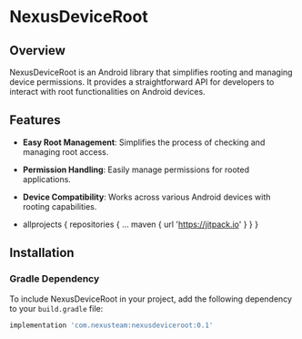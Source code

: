 # NexusDeviceRoot

## Overview
NexusDeviceRoot is an Android library that simplifies rooting and managing device permissions. It provides a straightforward API for developers to interact with root functionalities on Android devices.

## Features
- **Easy Root Management**: Simplifies the process of checking and managing root access.
- **Permission Handling**: Easily manage permissions for rooted applications.
- **Device Compatibility**: Works across various Android devices with rooting capabilities.

- allprojects {
		repositories {
			...
			maven { url 'https://jitpack.io' }
		}
	}

## Installation

### Gradle Dependency
To include NexusDeviceRoot in your project, add the following dependency to your `build.gradle` file:

```groovy
implementation 'com.nexusteam:nexusdeviceroot:0.1'
